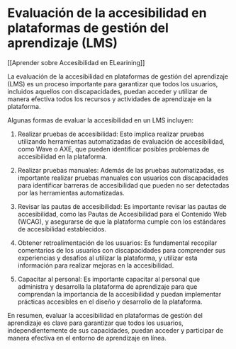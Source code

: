 # Evaluación de la accesibilidad en plataformas de gestión del aprendizaje (LMS)

[[Aprender sobre Accesibilidad en ELearining]]

La evaluación de la accesibilidad en plataformas de gestión del aprendizaje (LMS) es un proceso importante para garantizar que todos los usuarios, incluidos aquellos con discapacidades, puedan acceder y utilizar de manera efectiva todos los recursos y actividades de aprendizaje en la plataforma.

Algunas formas de evaluar la accesibilidad en un LMS incluyen:

1. Realizar pruebas de accesibilidad: Esto implica realizar pruebas utilizando herramientas automatizadas de evaluación de accesibilidad, como Wave o AXE, que pueden identificar posibles problemas de accesibilidad en la plataforma.

2. Realizar pruebas manuales: Además de las pruebas automatizadas, es importante realizar pruebas manuales con usuarios con discapacidades para identificar barreras de accesibilidad que pueden no ser detectadas por las herramientas automatizadas.

3. Revisar las pautas de accesibilidad: Es importante revisar las pautas de accesibilidad, como las Pautas de Accesibilidad para el Contenido Web (WCAG), y asegurarse de que la plataforma cumple con los estándares de accesibilidad establecidos.

4. Obtener retroalimentación de los usuarios: Es fundamental recopilar comentarios de los usuarios con discapacidades para comprender sus experiencias y desafíos al utilizar la plataforma, y utilizar esta información para realizar mejoras en la accesibilidad.

5. Capacitar al personal: Es importante capacitar al personal que administra y desarrolla la plataforma de aprendizaje para que comprendan la importancia de la accesibilidad y puedan implementar prácticas accesibles en el diseño y desarrollo de la plataforma.

En resumen, evaluar la accesibilidad en plataformas de gestión del aprendizaje es clave para garantizar que todos los usuarios, independientemente de sus capacidades, puedan acceder y participar de manera efectiva en el entorno de aprendizaje en línea.
